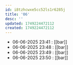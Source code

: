 ```yaml
---
id: i8tzhcwxe5cc52ls1r6285j
title: '06'
desc: ''
updated: 1749224472112
created: 1749224472112
---
```


- 06-06-2025 23:41 : [[bar]]
- 06-06-2025 23:48 : [[bar]]
- 06-06-2025 23:49 : [[bar]]
- 06-06-2025 23:50 : [[bar]]